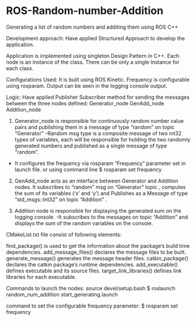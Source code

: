 # ROS-Random-number-Addition
Generating a list of random numbers and additing them using ROS C++



Development approach:
Have applied Structured Approach to develop the application.


Application is implemented using singleton Design Pattern in C++. Each node is an instance of the class. There can be only a single Instance for each class.

Configurations Used:
It is built using ROS Kinetic. Frequency is configurable using rosparam. Output can be seen in the logging console output.

Logic:
Have applied Publisher Subscriber method for sending the messages between the three nodes defined:
Generator_node
GenAdd_node
Addition_node

1. Generator_node is responsible for continuously random number value pairs and publishing them in a message of type “random” on topic “Generator”
-Random msg type is a composite message of two int32 types of variables, each will be responsible for holding the two randomly generated numbers and published as a single message of type “random”.
- It configures the frequency via rosparam “Frequency” parameter set in launch file.
 or using command line $ rosparam set frequency <value>

2. GenAdd_node acts as an interface between Generator and Addition nodes. It subscribes to “random” msg on “Generator” topic , computes the sum of its variables (‘x’ and ‘y’) and Publishes as a Message of type “std_msgs::Int32” on topic “Addition” .


3. Addition node is responsible for displaying the generated sum on the logging console.
-It subscribes to the messages on topic “Addition” and displays the sum of the random variables on the console.



CMakeList.txt file consist of following elements:

find_package() is used to get the information about the package’s build time dependencies.
add_message_files() declares the message files to be built.
generate_message() generates the message header files.
catkin_package() declares the catkin package’s runtime dependencies.
add_executable() defines executable  and its source files.
target_link_libraries() defines link libraries for each executable.



Commands to launch the nodes:
source devel/setup.bash
$ roslaunch random_num_addition start_generating.launch

command to set the configurable frequency parameter:
$ rosparam set frequency <value> 







